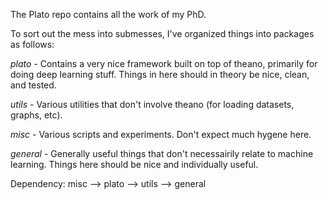The Plato repo contains all the work of my PhD.

To sort out the mess into submesses, I've organized things into packages as follows:

*plato* - Contains a very nice framework built on top of theano, primarily for doing deep learning stuff.  Things in here should in theory be nice, clean, and tested.

*utils* - Various utilities that don't involve theano (for loading datasets, graphs, etc).

*misc* - Various scripts and experiments.  Don't expect much hygene here.

*general* - Generally useful things that don't necessairily relate to machine learning.  Things here should be nice and individually useful.


Dependency:
misc --> plato --> utils --> general
